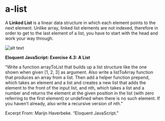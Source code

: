 # a-list

A <b>Linked List</b> is a linear data structure in which each element points to the next element. Unlike array, linked list elements are not indexed, therefore in order to get to the last element of a list, you have to start with the head and work your way through.

![alt text](https://www.educative.io/api/edpresso/shot/5077575695073280/image/5192456339456000)

<b>Eloquent JavaScript: Exercise 4.3: A List</b>

“Write a function arrayToList that builds up a list structure like the one shown when given [1, 2, 3] as argument. Also write a listToArray function that produces an array from a list. Then add a helper function prepend, which takes an element and a list and creates a new list that adds the element to the front of the input list, and nth, which takes a list and a number and returns the element at the given position in the list (with zero referring to the first element) or undefined when there is no such element. If you haven’t already, also write a recursive version of nth.”

Excerpt From: Marijn Haverbeke. “Eloquent JavaScript.”
